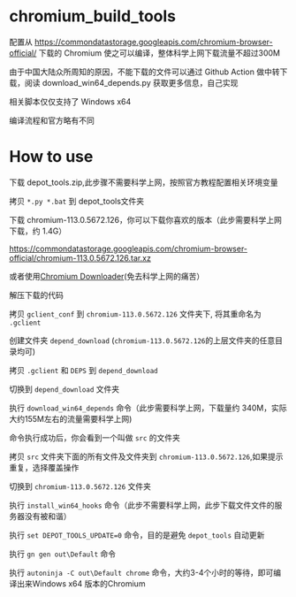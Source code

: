 # chromium_build_tools
配置从 https://commondatastorage.googleapis.com/chromium-browser-official/ 下载的 Chromium 使之可以编译，整体科学上网下载流量不超过300M

由于中国大陆众所周知的原因，不能下载的文件可以通过 Github Action 做中转下载，阅读 download_win64_depends.py 获取更多信息，自己实现

相关脚本仅仅支持了 Windows x64

编译流程和官方略有不同

# How to use
下载 depot_tools.zip,此步骤不需要科学上网，按照官方教程配置相关环境变量

拷贝 `*.py *.bat` 到 depot_tools文件夹

下载 chromium-113.0.5672.126，你可以下载你喜欢的版本（此步需要科学上网下载，约 1.4G）

https://commondatastorage.googleapis.com/chromium-browser-official/chromium-113.0.5672.126.tar.xz

或者使用[Chromium Downloader](https://chromium.msfconsole.cn/)(免去科学上网的痛苦）

解压下载的代码

拷贝 `gclient_conf` 到 `chromium-113.0.5672.126` 文件夹下, 将其重命名为 `.gclient`

创建文件夹 `depend_download` (`chromium-113.0.5672.126`的上层文件夹的任意目录均可)

拷贝 `.gclient` 和 `DEPS` 到 `depend_download`

切换到 `depend_download` 文件夹

执行 `download_win64_depends` 命令（此步需要科学上网，下载量约 340M，实际大约155M左右的流量需要科学上网)

命令执行成功后，你会看到一个叫做 `src` 的文件夹

拷贝 `src` 文件夹下面的所有文件及文件夹到 `chromium-113.0.5672.126`,如果提示重复，选择覆盖操作

切换到 `chromium-113.0.5672.126` 文件夹

执行 `install_win64_hooks` 命令（此步不需要科学上网，此步下载文件文件的服务器没有被和谐）

执行 `set DEPOT_TOOLS_UPDATE=0` 命令，目的是避免 `depot_tools` 自动更新

执行 `gn gen out\Default` 命令

执行  `autoninja -C out\Default chrome` 命令，大约3-4个小时的等待，即可编译出来Windows x64 版本的Chromium


